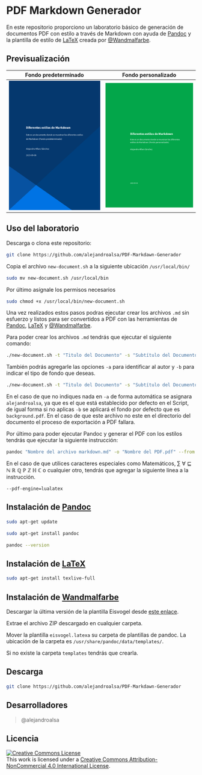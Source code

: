 # PDF Markdown Generador

En este repositorio proporciono un laboratorio básico de generación de documentos PDF con estilo a través de Markdown con ayuda de [Pandoc](https://pandoc.org/) y la plantilla de estilo de [LaTeX](https://es.overleaf.com/) creada por [@Wandmalfarbe](https://github.com/Wandmalfarbe/pandoc-latex-template).

## Previsualización

| Fondo predeterminado  | Fondo personalizado |
| :-------------------: | :-----------------: |
| [![Fondo predeterminado](/img/Fondo_predeterminado.png)](Ejemplo%20fondo%20predeterminado.pdf) | [![Fondo personalizado](/img/Fondo_personalizado.png)](Ejemplo%20fondo%20personalizado.pdf) |


## Uso del laboratorio

Descarga o clona este repositorio:

```bash
git clone https://github.com/alejandroalsa/PDF-Markdawn-Generador
```

Copia el archivo `new-document.sh` a la siguiente ubicación `/usr/local/bin/`

```bash
sudo mv new-document.sh /usr/local/bin
```

Por último asígnale los permisos necesarios

```bash
sudo chmod +x /usr/local/bin/new-document.sh
```

Una vez realizados estos pasos podras ejecutar crear los archivos `.md` sin esfuerzo y listos para ser convertidos a PDF con las herramientas de [Pandoc](https://pandoc.org/), [LaTeX](https://es.overleaf.com/) y [@Wandmalfarbe](https://github.com/Wandmalfarbe/pandoc-latex-template).

Para poder crear los archivos `.md` tendrás que ejecutar el siguiente comando:

```bash
./new-document.sh -t "Titulo del Documento" -s "Subtítulo del Documento"
```

También podrás agregarle las opciones `-a` para identificar al autor y `-b` para indicar el tipo de fondo que deseas.

```bash
./new-document.sh -t "Titulo del Documento" -s "Subtítulo del Documento" -a "alejandroalsa" -b "22272E"
```

En el caso de que no indiques nada en `-a` de forma automática se asignara `alejandroalsa`, ya que es el que está establecido por defecto en el Script, de igual forma si no aplicas `-b` se aplicará el fondo por defecto que es `background.pdf`. En el caso de que este archivo no este en el directorio del documento el proceso de exportación a PDF fallara.

Por último para poder ejecutar Pandoc y generar el PDF con los estilos tendrás que ejecutar la siguiente instrucción:

```bash
pandoc "Nombre del archivo markdown.md" -o "Nombre del PDF.pdf" --from markdown --template "eisvogel" --listings
```

En el caso de que utilices caracteres especiales como Matemáticos, ∑ ∀ ⊑ ℕ ℝ ℚ ℙ ℤ ℍ ℂ o cualquier otro, tendrás que agregar la siguiente línea a la instrucción.

```
--pdf-engine=lualatex
```

## Instalación de [Pandoc](https://pandoc.org/)

```bash
sudo apt-get update
```
```bash
sudo apt-get install pandoc
```
```bash
pandoc --version
```

## Instalación de [LaTeX](https://pandoc.org/)

```bash
sudo apt-get install texlive-full
```

## Instalación de [Wandmalfarbe](https://pandoc.org/)

Descargar la última versión de la plantilla Eisvogel desde [este enlace](https://github.com/Wandmalfarbe/pandoc-latex-template/releases).

Extrae el archivo ZIP descargado en cualquier carpeta.

Mover la plantilla `eisvogel.latexa` su carpeta de plantillas de pandoc. La ubicación de la carpeta es `/usr/share/pandoc/data/templates/`.

Si no existe la carpeta `templates` tendrás que crearla.

## Descarga

```bash
git clone https://github.com/alejandroalsa/PDF-Markdawn-Generador
```

## Desarrolladores

> @alejandroalsa

## Licencia

<a rel="license" href="http://creativecommons.org/licenses/by-nc/4.0/"><img alt="Creative Commons License" style="border-width:0" src="https://i.creativecommons.org/l/by-nc/4.0/88x31.png"/></a><br />This work is licensed under a <a rel="license" href="http://creativecommons.org/licenses/by-nc/4.0/">Creative Commons Attribution-NonCommercial 4.0 International License</a>.
